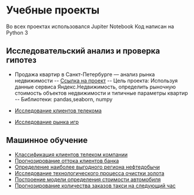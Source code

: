 # Учебные проекты

Во всех проектах использовался Jupiter Notebook
Код написан на Python 3

## Исследовательский анализ и проверка гипотез

- Продажа квартир в Санкт-Петербурге — анализ рынка недвижимости
-- [Ссылка на проект](https://github.com/Lugros/DS-study-projects/tree/main/EDA-realty)
-- Цель проекта: Используя данные сервиса Яндекс.Недвижимость, определить рыночную стоимость объектов недвижимости и типичные параметры квартир
-- Библиотеки: pandas,seaborn, numpy

- [Исследование клиентов телекома](https://github.com/Lugros/DS-study-projects/tree/main/EDA-telecom)
- [Исследование рынка игр](https://github.com/Lugros/DS-study-projects/tree/main/EDA-games)

## Машинное обучение
- [Классификация клиентов телеком компании](https://github.com/Lugros/DS-study-projects/tree/main/ML-telecom)
- [Прогнозирование оттока клиентов банка](https://github.com/Lugros/DS-study-projects/tree/main/ML-finance)
- [Определение наиболее выгодного региона нефтедобычи](https://github.com/Lugros/DS-study-projects/tree/main/ML-find-oil)
- [Исследование технологического процесса очистки золота](https://github.com/Lugros/DS-study-projects/tree/main/ML-gold-recovery)
- [Построение модели определения стоимости автомобиля](https://github.com/Lugros/DS-study-projects/tree/main/ML-auto)
- [Прогнозирование количества заказов такси на следующий час](https://github.com/Lugros/DS-study-projects/tree/main/ML-taxi)
